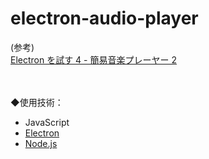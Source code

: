# electron-audio-player


(参考)  
[Electron を試す 4 - 簡易音楽プレーヤー 2](https://akabeko.me/blog/2015/10/electron-4/)

　

◆使用技術：
- JavaScript
- [Electron](https://www.electronjs.org/)
- [Node.js](https://nodejs.org/ja/)
